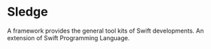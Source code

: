 # Sledge
A framework provides the general tool kits of Swift developments. An extension of Swift Programming Language.

